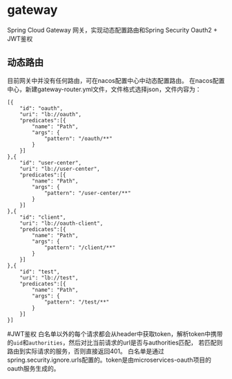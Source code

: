 # gateway
Spring Cloud Gateway 网关，实现动态配置路由和Spring Security Oauth2 + JWT鉴权
## 动态路由
目前网关中并没有任何路由，可在nacos配置中心中动态配置路由。
在nacos配置中心，新建gateway-router.yml文件，文件格式选择json，文件内容为：
```$xslt
[{
    "id": "oauth",
    "uri": "lb://oauth",
    "predicates":[{
        "name": "Path",
        "args": {
            "pattern": "/oauth/**"
        }
    }]
},{
    "id": "user-center",
    "uri": "lb://user-center",
    "predicates":[{
        "name": "Path",
        "args": {
            "pattern": "/user-center/**"
        }
    }]
},{
    "id": "client",
    "uri": "lb://oauth-client",
    "predicates":[{
        "name": "Path",
        "args": {
            "pattern": "/client/**"
        }
    }]
},{
    "id": "test",
    "uri": "lb://test",
    "predicates":[{
        "name": "Path",
        "args": {
            "pattern": "/test/**"
        }
    }]
}]
```
#JWT鉴权
白名单以外的每个请求都会从header中获取token，解析token中携带的`uid`和`authorities`，然后对比当前请求的url是否与authorities匹配，
若匹配则路由到实际请求的服务，否则直接返回401。
白名单是通过spring.security.ignore.urls配置的。token是由microservices-oauth项目的oauth服务生成的。
